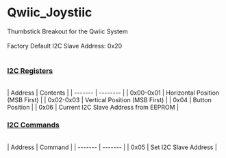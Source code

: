 # Qwiic_Joystiic
Thumbstick Breakout for the Qwiic System
<br/><br/>
Factory Default I2C Slave Address: 0x20<br/>
<br/>
<h3 style="text-decoration: underline;">I2C Registers</h3><br/>
| Address | Contents |
| ------- | -------- |
| 0x00-0x01 | Horizontal Position (MSB First) |
| 0x02-0x03 | Vertical Position (MSB First) |
| 0x04 | Button Position |
| 0x06 | Current I2C Slave Address from EEPROM |
<br/>
<h3 style="text-decoration: underline;">I2C Commands</h3><br/>
| Address | Command |
| ------- | ------- |
| 0x05 | Set I2C Slave Address |
